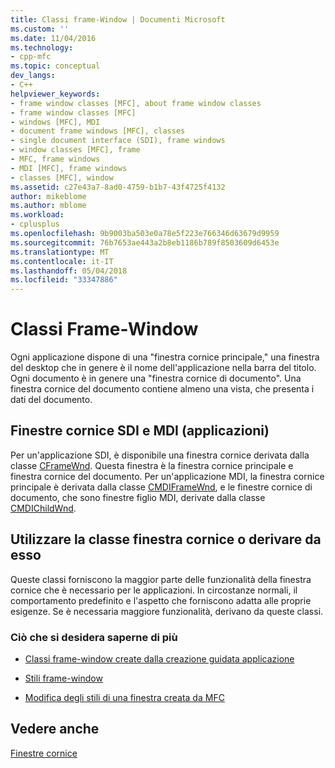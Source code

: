 ```yaml
---
title: Classi frame-Window | Documenti Microsoft
ms.custom: ''
ms.date: 11/04/2016
ms.technology:
- cpp-mfc
ms.topic: conceptual
dev_langs:
- C++
helpviewer_keywords:
- frame window classes [MFC], about frame window classes
- frame window classes [MFC]
- windows [MFC], MDI
- document frame windows [MFC], classes
- single document interface (SDI), frame windows
- window classes [MFC], frame
- MFC, frame windows
- MDI [MFC], frame windows
- classes [MFC], window
ms.assetid: c27e43a7-8ad0-4759-b1b7-43f4725f4132
author: mikeblome
ms.author: mblome
ms.workload:
- cplusplus
ms.openlocfilehash: 9b9003ba503e0a78e5f223e766346d63679d9959
ms.sourcegitcommit: 76b7653ae443a2b8eb1186b789f8503609d6453e
ms.translationtype: MT
ms.contentlocale: it-IT
ms.lasthandoff: 05/04/2018
ms.locfileid: "33347886"
---
```

# <a name="frame-window-classes"></a>Classi Frame-Window
Ogni applicazione dispone di una "finestra cornice principale," una finestra del desktop che in genere è il nome dell'applicazione nella barra del titolo. Ogni documento è in genere una "finestra cornice di documento". Una finestra cornice del documento contiene almeno una vista, che presenta i dati del documento.  
  
## <a name="frame-windows-in-sdi-and-mdi-applications"></a>Finestre cornice SDI e MDI (applicazioni)  
 Per un'applicazione SDI, è disponibile una finestra cornice derivata dalla classe [CFrameWnd](../mfc/reference/cframewnd-class.md). Questa finestra è la finestra cornice principale e finestra cornice del documento. Per un'applicazione MDI, la finestra cornice principale è derivata dalla classe [CMDIFrameWnd](../mfc/reference/cmdiframewnd-class.md), e le finestre cornice di documento, che sono finestre figlio MDI, derivate dalla classe [CMDIChildWnd](../mfc/reference/cmdichildwnd-class.md).  
  
## <a name="use-the-frame-window-class-or-derive-from-it"></a>Utilizzare la classe finestra cornice o derivare da esso  
 Queste classi forniscono la maggior parte delle funzionalità della finestra cornice che è necessario per le applicazioni. In circostanze normali, il comportamento predefinito e l'aspetto che forniscono adatta alle proprie esigenze. Se è necessaria maggiore funzionalità, derivano da queste classi.  
  
### <a name="what-do-you-want-to-know-more-about"></a>Ciò che si desidera saperne di più  
  
-   [Classi frame-window create dalla creazione guidata applicazione](../mfc/frame-window-classes-created-by-the-application-wizard.md)  
  
-   [Stili frame-window](../mfc/frame-window-styles-cpp.md)  
  
-   [Modifica degli stili di una finestra creata da MFC](../mfc/changing-the-styles-of-a-window-created-by-mfc.md)  
  
## <a name="see-also"></a>Vedere anche  
 [Finestre cornice](../mfc/frame-windows.md)

